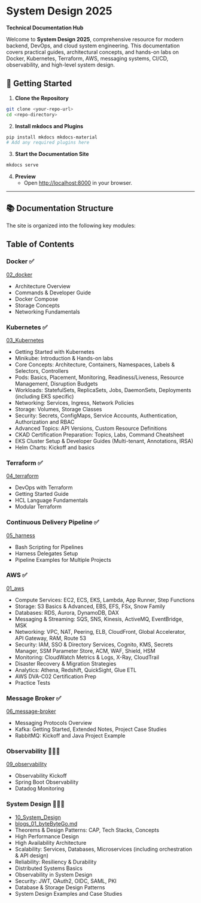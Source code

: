 # System Design 2025

**Technical Documentation Hub**

Welcome to **System Design 2025**, comprehensive resource for modern backend, DevOps, and cloud system engineering. This documentation covers practical guides, architectural concepts, and hands-on labs on Docker, Kubernetes, Terraform, AWS, messaging systems, CI/CD, observability, and high-level system design.

## 🚀 Getting Started

1. **Clone the Repository**

```bash
git clone <your-repo-url>
cd <repo-directory>
```

2. **Install mkdocs and Plugins**

```bash
pip install mkdocs mkdocs-material
# Add any required plugins here
```

3. **Start the Documentation Site**

```bash
mkdocs serve
```

4. **Preview**
    - Open [http://localhost:8000](http://localhost:8000) in your browser.

---

## 📚 Documentation Structure

The site is organized into the following key modules:
## Table of Contents

### Docker ✅
[02_docker](docs/02_docker)
- Architecture Overview
- Commands & Developer Guide
- Docker Compose
- Storage Concepts
- Networking Fundamentals


### Kubernetes ✅
[03_Kubernetes](docs/03_Kubernetes)
- Getting Started with Kubernetes
- Minikube: Introduction & Hands-on labs
- Core Concepts: Architecture, Containers, Namespaces, Labels & Selectors, Controllers
- Pods: Basics, Placement, Monitoring, Readiness/Liveness, Resource Management, Disruption Budgets
- Workloads: StatefulSets, ReplicaSets, Jobs, DaemonSets, Deployments (including EKS specific)
- Networking: Services, Ingress, Network Policies
- Storage: Volumes, Storage Classes
- Security: Secrets, ConfigMaps, Service Accounts, Authentication, Authorization and RBAC
- Advanced Topics: API Versions, Custom Resource Definitions
- CKAD Certification Preparation: Topics, Labs, Command Cheatsheet
- EKS Cluster Setup & Developer Guides (Multi-tenant, Annotations, IRSA)
- Helm Charts: Kickoff and basics


### Terraform ✅
[04_terraform](docs/04_terraform)
- DevOps with Terraform
- Getting Started Guide
- HCL Language Fundamentals
- Modular Terraform


### Continuous Delivery Pipeline ✅
[05_harness](docs/05_harness)
- Bash Scripting for Pipelines
- Harness Delegates Setup
- Pipeline Examples for Multiple Projects


### AWS ✅
[01_aws](docs/01_aws)
- Compute Services: EC2, ECS, EKS, Lambda, App Runner, Step Functions
- Storage: S3 Basics & Advanced, EBS, EFS, FSx, Snow Family
- Databases: RDS, Aurora, DynamoDB, DAX
- Messaging & Streaming: SQS, SNS, Kinesis, ActiveMQ, EventBridge, MSK
- Networking: VPC, NAT, Peering, ELB, CloudFront, Global Accelerator, API Gateway, RAM, Route 53
- Security: IAM, SSO & Directory Services, Cognito, KMS, Secrets Manager, SSM Parameter Store, ACM, WAF, Shield, HSM
- Monitoring: CloudWatch Metrics & Logs, X-Ray, CloudTrail
- Disaster Recovery & Migration Strategies
- Analytics: Athena, Redshift, QuickSight, Glue ETL
- AWS DVA-C02 Certification Prep
- Practice Tests


### Message Broker ✅
[06_message-broker](docs/06_message-broker)
- Messaging Protocols Overview
- Kafka: Getting Started, Extended Notes, Project Case Studies
- RabbitMQ: Kickoff and Java Project Example


### Observability 🔸🔸🔸
[09_observability](docs/09_observability)
- Observability Kickoff
- Spring Boot Observability
- Datadog Monitoring


### System Design 🔸🔸🔸
- [10_System_Design](docs/10_System_Design)
- [blogs_01_byteByteGo.md](docs/10_System_Design/blogs_01_byteByteGo.md)
- Theorems & Design Patterns: CAP, Tech Stacks, Concepts
- High Performance Design
- High Availability Architecture
- Scalability: Services, Databases, Microservices (including orchestration & API design)
- Reliability: Resiliency & Durability
- Distributed Systems Basics
- Observability in System Design
- Security: JWT, OAuth2, OIDC, SAML, PKI
- Database & Storage Design Patterns
- System Design Examples and Case Studies